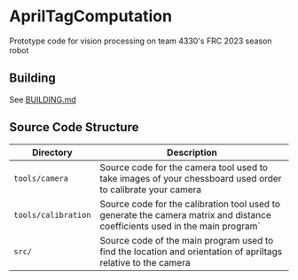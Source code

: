 # AprilTagComputation
Prototype code for vision processing on team 4330's FRC 2023 season robot

## Building
See [BUILDING.md](BUILDING.md)


## Source Code Structure
|Directory|Description|
|---------|-----------|
|`tools/camera`|Source code for the camera tool used to take images of your chessboard used order to calibrate your camera|
|`tools/calibration`|Source code for the calibration tool used to generate the camera matrix and distance coefficients used in the main program`|
|`src/`|Source code of the main program used to find the location and orientation of apriltags relative to the camera|
